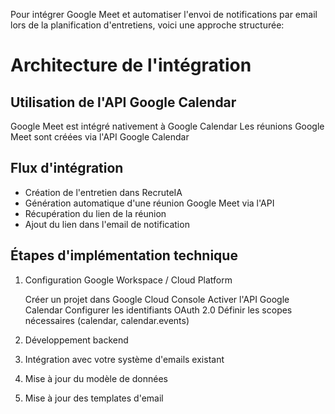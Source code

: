 Pour intégrer Google Meet et automatiser l'envoi de notifications par email lors de la planification d'entretiens, 
voici une approche structurée:

# Architecture de l'intégration

## Utilisation de l'API Google Calendar

Google Meet est intégré nativement à Google Calendar
Les réunions Google Meet sont créées via l'API Google Calendar

## Flux d'intégration

 - Création de l'entretien dans RecruteIA
 - Génération automatique d'une réunion Google Meet via l'API
 - Récupération du lien de la réunion
 - Ajout du lien dans l'email de notification

## Étapes d'implémentation technique
1. Configuration Google Workspace / Cloud Platform

    Créer un projet dans Google Cloud Console
    Activer l'API Google Calendar
    Configurer les identifiants OAuth 2.0
    Définir les scopes nécessaires (calendar, calendar.events)

2. Développement backend
3. Intégration avec votre système d'emails existant
4. Mise à jour du modèle de données
5. Mise à jour des templates d'email